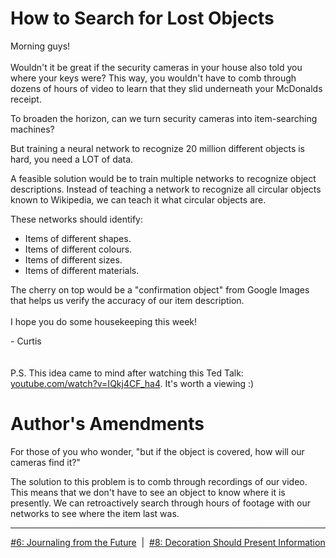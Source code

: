 # How to Search for Lost Objects
Morning guys!
<br>
<br>
Wouldn't it be great if the security cameras in your house also told you where your keys were? This way, you wouldn't have to comb through dozens of hours of video to learn that they slid underneath your McDonalds receipt.


To broaden the horizon, can we turn security cameras into item-searching machines?


But training a neural network to recognize 20 million different objects is hard, you need a LOT of data.
 

A feasible solution would be to train multiple networks to recognize object descriptions. Instead of teaching a network to recognize all circular objects known to Wikipedia, we can teach it what circular objects are.


These networks should identify:
- Items of different shapes.
- Items of different colours.
- Items of different sizes.
- Items of different materials.

The cherry on top would be a "confirmation object" from Google Images that helps us verify the accuracy of our item description.
<br>
<br>
I hope you do some housekeeping this week!

\- Curtis
<br>
<br>
<br>
P.S. This idea came to mind after watching this Ted Talk: [youtube.com/watch?v=IQkj4CF_ha4](https://www.youtube.com/watch?v=IQkj4CF_ha4). It's worth a viewing :)

# Author's Amendments
For those of you who wonder, "but if the object is covered, how will our cameras find it?"

The solution to this problem is to comb through recordings of our video. This means that we don't have to see an object to know where it is presently. We can retroactively search through hours of footage with our networks to see where the item last was.

<!--START OF FOOTER-->
<hr style="margin-top:9px;height:1px;border: 0;background-image: linear-gradient(to right, rgba(0, 0, 0, 0.0), rgba(0, 0, 0, 0.5),rgba(0, 0, 0, 0.0));">
<!--START OF ISSUE NAVIGATION LINKS-->
<p align="center"><a href='006_journaling_from_the_future.md'>#6: Journaling from the Future</a>&nbsp;&nbsp;|&nbsp;&nbsp;<a href='008_decoration_should_present_information.md'>#8: Decoration Should Present Information</a></p>
<!--START OF ISSUE NAVIGATION LINKS-->
<!--END OF FOOTER-->

